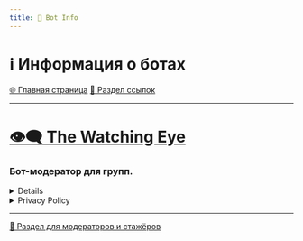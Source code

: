 ```yaml
---
title: 🤖 Bot Info
---
```


<link rel="stylesheet" href="css/style.css">

# ℹ️ Информация о ботах

<a href="./index.html" class="button-link">🌐 Главная страница</a>
<a href="./links.html" class="button-link">🔗 Раздел ссылок</a>

- - - - -

# [👁️‍🗨️ The Watching Eye](https://t.me/TheWatchingEyeBot)

### Бот-модератор для групп.

<details>
  
  
</details>




<details>
  <summary>Privacy Policy</summary>
<p>At The Watching Eye, accessible from @TheWatchingEyeBot on Telegram one of our main priorities is the privacy of our users.
This Privacy Policy document contains types of information that is collected and recorded by The Watching Eye.
     <br>
This Privacy Policy applies only to our online activities and is valid for users who come into contact to our Telegram Bots with regards to the information that they shared and/or collect in The Watching Eye or that Telegram shares with The Watching Eye related to them. This policy is not applicable to any information collected offline or via channels other than these Telegram Bots.</p>
  <ul>
    <li>Lawful bases
<p> We do not ask for your prior consent in relation to the data that is saved as the following information is essential to be able to provide the services to the groups that use our Bot.

The lawful bases we rely on for processing your information are:</p>
      <ul>
        <li>We offer a public service for the protection of Telegram groups.
     <br>
Telegram does not offer any feature to automatically protect groups, which is why our bot acts in the public interest in this regard, offering a mostly free service for protecting groups from any unwelcome external and internal attacks.
     <br>
The manual group management functions provided directly by Telegram are incomplete or hard to be used: through our bot it is possible to greatly facilitate the action of administrators to protect their groups, compensating for the shortcomings of the platform itself.
</li>
        <li>We pursue the legitimate interest of groups and their group managers, who use our services also for 360-degree management of the same.</li>
      </ul>
<p>This doesn't affect your rights, which are explained in detail later in this document.</p>
    </li>
    <li>Пункт 3</li>
  </ul>
</details>






- - - - -

<a href="./TGmodRules.html" class="button2-link">📝 Раздел для модераторов и стажёров</a>